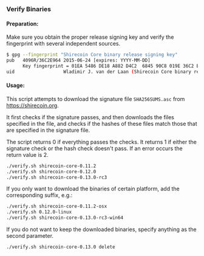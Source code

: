 ### Verify Binaries

#### Preparation:

Make sure you obtain the proper release signing key and verify the fingerprint with several independent sources.

```sh
$ gpg --fingerprint "Shirecoin Core binary release signing key"
pub   4096R/36C2E964 2015-06-24 [expires: YYYY-MM-DD]
      Key fingerprint = 01EA 5486 DE18 A882 D4C2  6845 90C8 019E 36C2 E964
uid                  Wladimir J. van der Laan (Shirecoin Core binary release signing key) <laanwj@gmail.com>
```

#### Usage:

This script attempts to download the signature file `SHA256SUMS.asc` from https://shirecoin.org.

It first checks if the signature passes, and then downloads the files specified in the file, and checks if the hashes of these files match those that are specified in the signature file.

The script returns 0 if everything passes the checks. It returns 1 if either the signature check or the hash check doesn't pass. If an error occurs the return value is 2.


```sh
./verify.sh shirecoin-core-0.11.2
./verify.sh shirecoin-core-0.12.0
./verify.sh shirecoin-core-0.13.0-rc3
```

If you only want to download the binaries of certain platform, add the corresponding suffix, e.g.:

```sh
./verify.sh shirecoin-core-0.11.2-osx
./verify.sh 0.12.0-linux
./verify.sh shirecoin-core-0.13.0-rc3-win64
```

If you do not want to keep the downloaded binaries, specify anything as the second parameter.

```sh
./verify.sh shirecoin-core-0.13.0 delete
```
